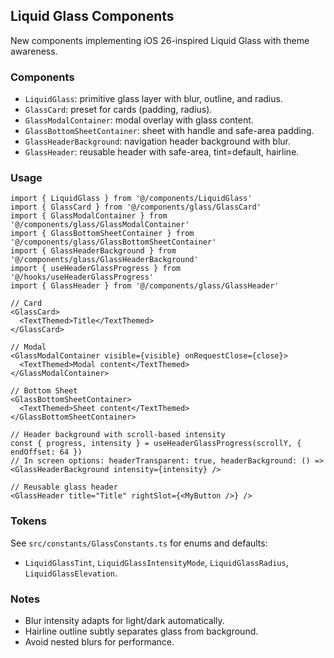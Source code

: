 ## Liquid Glass Components

New components implementing iOS 26-inspired Liquid Glass with theme awareness.

### Components

- `LiquidGlass`: primitive glass layer with blur, outline, and radius.
- `GlassCard`: preset for cards (padding, radius).
- `GlassModalContainer`: modal overlay with glass content.
- `GlassBottomSheetContainer`: sheet with handle and safe-area padding.
- `GlassHeaderBackground`: navigation header background with blur.
- `GlassHeader`: reusable header with safe-area, tint=default, hairline.

### Usage

```tsx
import { LiquidGlass } from '@/components/LiquidGlass'
import { GlassCard } from '@/components/glass/GlassCard'
import { GlassModalContainer } from '@/components/glass/GlassModalContainer'
import { GlassBottomSheetContainer } from '@/components/glass/GlassBottomSheetContainer'
import { GlassHeaderBackground } from '@/components/glass/GlassHeaderBackground'
import { useHeaderGlassProgress } from '@/hooks/useHeaderGlassProgress'
import { GlassHeader } from '@/components/glass/GlassHeader'

// Card
<GlassCard>
  <TextThemed>Title</TextThemed>
</GlassCard>

// Modal
<GlassModalContainer visible={visible} onRequestClose={close}>
  <TextThemed>Modal content</TextThemed>
</GlassModalContainer>

// Bottom Sheet
<GlassBottomSheetContainer>
  <TextThemed>Sheet content</TextThemed>
</GlassBottomSheetContainer>

// Header background with scroll-based intensity
const { progress, intensity } = useHeaderGlassProgress(scrollY, { endOffset: 64 })
// In screen options: headerTransparent: true, headerBackground: () => <GlassHeaderBackground intensity={intensity} />

// Reusable glass header
<GlassHeader title="Title" rightSlot={<MyButton />} />
```

### Tokens

See `src/constants/GlassConstants.ts` for enums and defaults:

- `LiquidGlassTint`, `LiquidGlassIntensityMode`, `LiquidGlassRadius`, `LiquidGlassElevation`.

### Notes

- Blur intensity adapts for light/dark automatically.
- Hairline outline subtly separates glass from background.
- Avoid nested blurs for performance.
